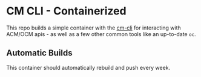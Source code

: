 # CM CLI - Containerized

This repo builds a simple container with the [cm-cli](https://github.com/open-cluster-management/cm-cli) for interacting with ACM/OCM apis - as well as a few other common tools like an up-to-date `oc`.  

## Automatic Builds

This container should automatically rebuild and push every week.  